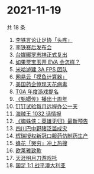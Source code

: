 # 2021-11-19

共 18 条

<!-- BEGIN ZHIHUSEARCH -->
<!-- 最后更新时间 Fri Nov 19 2021 04:10:09 GMT+0800 (China Standard Time) -->
1. [李铁言论让足协「头疼」](https://www.zhihu.com/search?q=李铁)
1. [李铁赛后发布会](https://www.zhihu.com/search?q=李铁)
1. [台媒曝罗志祥正式复出](https://www.zhihu.com/search?q=罗志祥)
1. [如果贾宝玉开 EVA 会怎样？](https://www.zhihu.com/search?q=贾宝玉)
1. [米哈游建 3A FPS 团队](https://www.zhihu.com/search?q=米哈游)
1. [网易云「摸鱼计算器」](https://www.zhihu.com/search?q=摸鱼计算器)
1. [美国药企惊现天花病毒](https://www.zhihu.com/search?q=天花)
1. [TGA 年度游戏提名](https://www.zhihu.com/search?q=TGA)
1. [《甄嬛传》播出十周年](https://www.zhihu.com/search?q=甄嬛传十周年)
1. [钉钉试验每月远程办公一天](https://www.zhihu.com/search?q=钉钉远程办公)
1. [海贼王 1032 话情报](https://www.zhihu.com/search?q=海贼王)
1. [《蜘蛛侠：英雄无归》最新预告](https://www.zhihu.com/search?q=蜘蛛侠)
1. [四川巴中野猪泛滥成灾](https://www.zhihu.com/search?q=野猪成灾)
1. [辉瑞授权新冠口服药仿制药生产](https://www.zhihu.com/search?q=辉瑞)
1. [蜂花「哭穷」冲上热搜](https://www.zhihu.com/search?q=蜂花)
1. [欧莱雅致歉](https://www.zhihu.com/search?q=欧莱雅)
1. [天涯明月刀游戏托](https://www.zhihu.com/search?q=天涯明月刀)
1. [国足 1:1 战平澳大利亚](https://www.zhihu.com/search?q=中国男足)
<!-- END ZHIHUSEARCH -->
